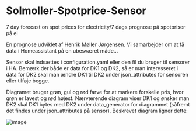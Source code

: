 # Solmoller-Spotprice-Sensor
7 day forecast on spot prices for electricity/7 dags prognose på spotpriser på el

En prognose udviklet af Henrik Møller Jørgensen. Vi samarbejder om at få data i Homeassistant på en ubesværet måde...

Sensor skal indsættes i configuration.yaml eller den fil du bruger til sensorer i HA.
Bemærk der både er data for DK1 og DK2, så er man interesseret i data for DK2 skal man ændre DK1 til DK2 under json_attributes for sensoren eller tilføje begge.

Diagramet bruger grøn, gul og rød farve for at markere forskelle pris, hvor grøn er lavest og rød højest. Nærværende diagram viser DK1 og ønsker man DK2 skal DK1 bytes med DK2 under data_generator for diagrammet (såfremt det findes under json_attributes på sensor).
Beskrevet diagram ligner dette:

![image](https://user-images.githubusercontent.com/103023823/183309344-2bd09143-c189-4f97-882a-ad02583a04ba.png)
